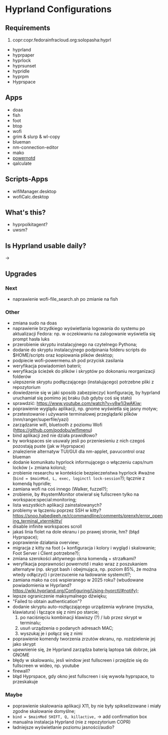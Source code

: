 # Hyprland Configurations

## Requirements
1. copr:copr.fedorainfracloud.org:solopasha:hyprl
- hyprland
- hyprpaper
- hyprlock
- hyprsunset
- hypridle
- hyprpm
- Hyprspace

## Apps
- doas
- fish
- foot
- btop
- wofi
- grim & slurp & wl-copy
- blueman
- nm-connection-editor
- mako
- [powernotd](https://lib.rs/crates/powernotd)
- qalculate

## Scripts-Apps
- wifiManager.desktop
- wofiCalc.desktop

## What's this?
- hyprpolkitagent?
- uwsm?

## Is Hyprland usable daily?
->

## Upgrades

### Next
- naprawienie wofi-file_search.sh po zmianie na fish

### Other
- zmiana sudo na doas
- naprawienie brzydkiego wyświetlania logowania do systemu po aktualizacji Fedora: np. w oczekiwaniu na zalogowanie wyświetla się prompt hasła luks
- przerobienie skryptu instalacyjnego na czytelnego Pythona;
- dodanie do skryptu instalacyjnego podpinania folderu scripts do $HOME/scripts oraz kopiowania plików desktop;
- podpiecie wofi-powermenu.sh pod przycisk zasilania
- weryfikacja powiadomień baterii;
- weryfikacja ścieżek do plików i skryptów po dokonaniu reorganizacji folderów
- ulepszenie skryptu podłączającego (instalującego) potrzebne pliki z repozytorium
- dowiedzenie się w jaki sposób zabezpieczyć konfigurację, by hyprland uruchamiał się pomimo jej braku (lub gdyby coś się stało)
- sprawdzić: https://www.youtube.com/watch?v=v8w1i3wAKiw;
- poprawienie wyglądu aplikacji, np. gnome wyświetla się jasny motyw;
- przetestowanie i używanie terminalowej przeglądarki plików (nnn/ranger/superfile/yazi)
- zarządzanie wifi, bluetooth z poziomu Wofi (https://github.com/podobu/wifimenu)
- bind aplikacji zed nie działa prawidłowo?
- by workspaces sie usuwaly jesli po przeniesieniu z nich czegoś pozostają puste (jak w Hyprspace)
- znalezienie alternatyw TUI/GUI dla nm-applet, pavucontrol oraz blueman
- dodanie komunikatu hyprlock informującego o włączeniu caps/num locków (+ zmiana koloru);
- zrobienie researchu w kontekście bezpieczeństwa hyprlock #ważne (`bind = $mainMod, L, exec, loginctl lock-session`?); łącznie z komendą hypridle;
- zamiana wofi na coś innego (Walker, fuzzel?);
- zrobienie, by #systemMonitor otwierał się fullscreen tylko na workspace:special:monitoring;
- lista wszystkich aplikacji zainstalowanych?
- problemy w łączeniu poprzez SSH w kitty? https://snoo.habedieeh.re/r/commandline/comments/prenxh/error_opening_terminal_xtermkitty/
- disable infinite workspaces scroll
- jakaś linia fiolet na dole ekranu i po prawej stronie, hm? (błąd Hyprspace);
- poprawienie działania overview;
- migracja z kitty na foot (+ konfiguracja i kolory i wygląd i skalowanie; Foot Server i Client potrzebne?);
- zmiana szerokości aktywnego okna komendą + strzałkami?
- weryfikacja poprawności powernotd i mako wraz z poszukaniem alternatyw (np. skrypt bash i obejmująca, np. poziom 85%, że można wtedy odłączyć) i przerzucenie na ładowanie systemctl?;
- zamiana mako na coś wspieranego w 2025 roku? (wbudowane powiadomienia w Hyprland? https://wiki.hyprland.org/Configuring/Using-hyprctl/#notify);
- lepsze ograniczenie maksymalnego dźwięku;
- "Failed to obtain authentication"?
- dodanie skryptu auto-rozłączającego urządzenia wybrane (myszka, klawiatura) i łączące się z nimi po starcie;
  1. po naciśnięciu kombinacji klawiszy (?) / lub przez skrypt w terminalu;
  2. usuń urządzenia o podanych adresach MAC;
  3. wyszukaj je i połącz się z nimi
- poprawienie komendy tworzenia zrzutów ekranu, np. rozdzielenie jej jako skrypt
- upewnienie się, że Hyprland zarządza baterią laptopa tak dobrze, jak GNOME
- błędy w skalowaniu, jesli window jest fullscreen i przejdzie się do fullscreen w wideo, np. youtube
- firewall?
- błąd Hyprspace, gdy okno jest fullscreen i się wywoła hyprspace, to przeskakuje

### Maybe
- poprawienie skalowania aplikacji X11, by nie były spikselizowane i miały zgodne skalowanie domyślne;
- `bind = $mainMod SHIFT, Q, killactive,` -> add confirmation box
- manualna instalacja Hyprland (nie z repozytorium COPR)
- ładniejsze wyświetlanie poziomu jasności/audio?
